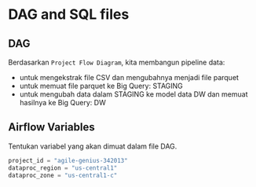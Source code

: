 # DAG and SQL files

## DAG

Berdasarkan `Project Flow Diagram`, kita membangun pipeline data:
- untuk mengekstrak file CSV dan mengubahnya menjadi file parquet
- untuk memuat file parquet ke Big Query: STAGING
- untuk mengubah data dalam STAGING ke model data DW dan memuat hasilnya ke Big Query: DW


## Airflow Variables

Tentukan variabel yang akan dimuat dalam file DAG.

```python
project_id = "agile-genius-342013"
dataproc_region = "us-central1"
dataproc_zone = "us-central1-c"
```
